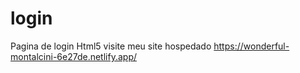 # login
Pagina de login Html5 visite meu site hospedado
https://wonderful-montalcini-6e27de.netlify.app/
